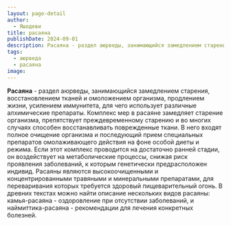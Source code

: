 ```yaml
---
layout: page-detail
author:
  - Яшодеви
title: расаяна
publishDate: 2024-09-01
description: Расаяна - раздел аюрведы, занимающийся замедлением старения, восстановлением тканей и омоложением организма, продлением жизни, усилением иммунитета, для чего использует различные алхимические препараты.
tags:
  - аюрведа
  - расаяна
image:
---
```

**Расаяна** - раздел аюрведы, занимающийся замедлением старения, восстановлением тканей и омоложением организма, продлением жизни, усилением иммунитета, для чего использует различные алхимические препараты. Комплекс мер в расаяне замедляет старение организма, препятствует преждевременному старению и во многих случаях способен восстанавливать поврежденные ткани. В него входят полное очищение организма и последующий прием специальных препаратов омолаживающего действия на фоне особой диеты и режима. Если этот комплекс проводится на достаточно ранней стадии, он воздействует на метаболические процессы, снижая риск проявления заболеваний, к которым генетически предрасположен индивид. Расаяны являются высокоочищенными и концентрированными травяными и минеральными препаратами, для переваривания которых требуется здоровый пищеварительный огонь. В древних текстах можно найти описание нескольких видов расаяны: камья-расаяна - оздоровление при отсутствии заболеваний, и наймиттика-расаяна - рекомендации для лечения конкретных болезней.

